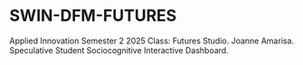 # SWIN-DFM-FUTURES
Applied Innovation Semester 2 2025 Class: Futures Studio. Joanne Amarisa. Speculative Student Sociocognitive Interactive Dashboard.
